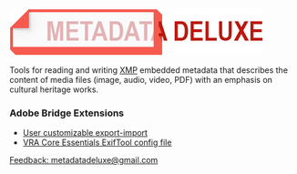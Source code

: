 ![metadatadeluxe logo](/images/MdDeluxe_Logo_no_tag.png)

Tools for reading and writing [XMP](https://www.adobe.com/products/xmp.html) embedded metadata that describes the content of media files (image, audio, video, PDF) with an emphasis on cultural heritage works.

### Adobe Bridge Extensions
- [User customizable export-import](/adobe_bridge_custom_export-import.md)
- [VRA Core Essentials ExifTool config file](/VRA-Core-Essentials-ExifTool-config.md)

[Feedback: metadatadeluxe@gmail.com](mailto:metadatadeluxe@gmail.com)
